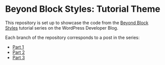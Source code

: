 # Beyond Block Styles: Tutorial Theme

This repository is set up to showcase the code from the [Beyond Block Styles](https://developer.wordpress.org/news/tag/beyond-block-styles/) tutorial series on the WordPress Developer Blog.

Each branch of the repository corresponds to a post in the series:

- [Part 1](https://github.com/wptrainingteam/beyond-block-styles/tree/part-1)
- [Part 2](https://github.com/wptrainingteam/beyond-block-styles/tree/part-2)
- [Part 3](https://github.com/wptrainingteam/beyond-block-styles/tree/part-3)
